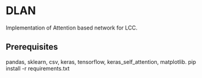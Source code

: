 # DLAN
Implementation of Attention based network for LCC.

## Prerequisites
pandas, sklearn, csv, keras, tensorflow, keras_self_attention, matplotlib.
pip install -r requirements.txt
